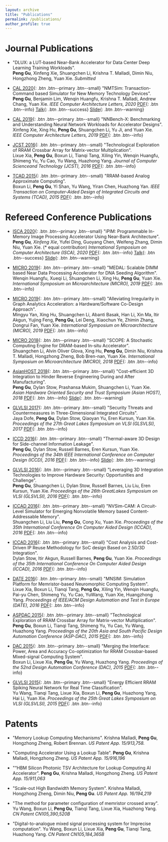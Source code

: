 ```yaml
---
layout: archive
title: "Publications"
permalink: /publications/
author_profile: true
---
```


Journal Publications
======
* "DLUX: a LUT-based Near-Bank Accelerator for Data Center Deep Learning Training Workloads".<br/>
**Peng Gu**, Xinfeng  Xie, Shuangchen Li, Krishna T. Malladi, Dimin Niu, Hongzhong Zheng, Yuan Xie.
*Submitted*

* [CAL 2020](){: .btn .btn--primary .btn--small}
"NMTSim:  Transaction-Command based Simulator for New Memory Technology Devices".<br/>
**Peng Gu**, Benjamin Lim, Wenqin Huangfu, Krishna T. Malladi, Andrew Chang, Yuan Xie.
*IEEE Computer Architecture Letters, 2020*
[PDF](http://miglopst.github.io/files/gu_cal2020.pdf){: .btn .btn--info}
[Talk](https://www.youtube.com/watch?v=cX8ec69EqpE){: .btn .btn--success}
[Slide](http://miglopst.github.io/files/gu_cal2020_slide.pdf){: .btn .btn--warning}

* [CAL 2019](){: .btn .btn--primary .btn--small}
"NNBench-X: Benchmarking and Understanding Neural Network Workloads for Accelerator Designs".<br/>
Xinfeng Xie, Xing Hu, **Peng Gu**, Shuangchen Li, Yu Ji, and Yuan Xie.
*IEEE Computer Architecture Letters, 2019*
[PDF](http://miglopst.github.io/files/xie_cal2019.pdf){: .btn .btn--info}

* [JCST 2016](){: .btn .btn--primary .btn--small}
"Technological Exploration of RRAM Crossbar Array for Matrix-vector Multiplication".<br/>
Lixue Xia, **Peng Gu**, Boxun Li, Tianqi Tang, Xiling Yin, Wenqin Huangfu, Shimeng Yu, Yu Cao, Yu Wang, Huazhong Yang.
*Journal of Computer Scienceand Technology (JCST), 2016*
[PDF](http://miglopst.github.io/files/xia_jcst2016.pdf){: .btn .btn--info}

* [TCAD 2015](){: .btn .btn--primary .btn--small}
"RRAM-based Analog Approximate Computing".<br/>
Boxun Li, **Peng Gu**, Yi Shan, Yu Wang, Yiran Chen, Huazhong Yan.
*IEEE Transaction on Computer-Aided Design of Integrated Circuits and Systems (TCAD), 2015*
[PDF](http://miglopst.github.io/files/li_tcad2015.pdf){: .btn .btn--info}


Refereed Conference Publications
======
* [ISCA 2020](){: .btn .btn--primary .btn--small}
"iPIM: Programmable In-Memory Image Processing Accelerator Using Near-Bank Architecture".<br/>
**Peng Gu**<sup>*</sup>, Xinfeng Xie<sup>*</sup>, Yufei Ding, Guoyang Chen, Weifeng Zhang, Dimin Niu, Yuan Xie. (* equal contribution)
*International  Symposium  on  Computer  Architecture (ISCA), 2020*
[PDF](http://miglopst.github.io/files/gu_isca2020.pdf){: .btn .btn--info}
[Talk](https://www.youtube.com/watch?v=8YPCU3FHmOs&t=1s){: .btn .btn--success}
[Slide](http://miglopst.github.io/files/gu_isca2020_slide.pdf){: .btn .btn--warning}

* [MICRO 2019](){: .btn .btn--primary .btn--small}
"MEDAL: Scalable DIMM based Near Data Processing Accelerator for DNA Seeding Algorithm".<br/>
Wenqin Huangfu, Xueqi Li, Shuangchen Li, Xing Hu, **Peng Gu**, Yuan Xie.
*International Symposium on Microarchitecture (MICRO), 2019*
[PDF](http://miglopst.github.io/files/huangfu_micro2019.pdf){: .btn .btn--info}

* [MICRO 2019](){: .btn .btn--primary .btn--small}
"Alleviating  Irregularity  in  Graph  Analytics  Acceleration: a Hardware/Software Co-Design Approach".<br/>
Mingyu Yan, Xing Hu, Shuangchen Li, Abanti Basak, Han Li, Xin Ma, Itir Akgun, Yujing Feng, **Peng  Gu**, Lei Deng, Xiaochun Ye, Zhimin Zhang, Dongrui Fan, Yuan  Xie.
*International Symposium on Microarchitecture (MICRO), 2019*
[PDF](http://miglopst.github.io/files/yan_micro2019.pdf){: .btn .btn--info}

* [MICRO 2018](){: .btn .btn--primary .btn--small}
"SCOPE: A Stochastic Computing Engine for DRAM-based In-situ Accelerator".<br/>
Shuangchen Li, Alvin Oliver Glova, Xing Hu, **Peng Gu**, Dimin Niu, Krishna T. Malladi, Hongzhong Zheng, Bob Bren-nan, Yuan Xie.
*International Symposium on Microarchitecture (MICRO), 2018*
[PDF](http://miglopst.github.io/files/li_micro2018.pdf){: .btn .btn--info}

* [AsianHOST 2018](){: .btn .btn--primary .btn--small}
"Cost-efficient 3D Integration to Hinder Reverse Engineering During and After Manufacturing".<br/>
**Peng Gu**, Dylan Stow, Prashansa Mukim, Shuangchen Li, Yuan Xie.
*Asian Hardware Oriented Security and Trust Symposium (Asian HOST), 2018*
[PDF](http://miglopst.github.io/files/gu_asianhost2018.pdf){: .btn .btn--info}
[Slide](http://miglopst.github.io/files/gu_asianhost2018_slide.pdf){: .btn .btn--warning}

* [GLVLSI 2017](){: .btn .btn--primary .btn--small}
"Security Threats and Countermeasures in Three-Dimensional Integrated Circuits".<br/>
Jaya Dofe, **Peng Gu**, Dylan Stow, Qiaoyan Yu, Eren Kursun, Yuan Xie. 
*Proceedings of the 27th Great Lakes Symposium on VLSI (GLSVLSI), 2017*
[PDF](http://miglopst.github.io/files/dofe_glvlsi2017.pdf){: .btn .btn--info}

* [ICCD 2016](){: .btn .btn--primary .btn--small}
"Thermal-aware 3D Design for Side-channel Information Leakage".<br/>
**Peng Gu**, Dylan Stow, Russell Barnes, Eren Kursun, Yuan Xie. 
*Proceedings of the 34th IEEE International Conference on Computer Design (ICCD), 2016*
[PDF](http://miglopst.github.io/files/gu_iccd2016.pdf){: .btn .btn--info}
[Slide](http://miglopst.github.io/files/gu_iccd2016_slide.pdf){: .btn .btn--warning}

* [GLVLSI 2016](){: .btn .btn--primary .btn--small}
"Leveraging 3D Integration Technologies to Improve Hardware Security: Opportunities and Challenge".<br/>
**Peng Gu**, Shuangchen Li, Dylan Stow, Russell Barnes, Liu Liu, Eren Kursun, Yuan Xie.
*Proceedings  of  the  26th  GreatLakes Symposium on VLSI (GLSVLSI), 2016*
[PDF](http://miglopst.github.io/files/gu_glvlsi2016.pdf){: .btn .btn--info}

* [ICCAD 2016](){: .btn .btn--primary .btn--small}
"NVSim-CAM: A Circuit-Level Simulator for Emerging Nonvolatile Memory based Content-Addressable Memory".<br/>
Shuangchen Li,  Liu  Liu, **Peng  Gu**,  Cong  Xu,  Yuan  Xie.
*Proceedings of the 35th International Conference On Computer Aided Design (ICCAD), 2016*
[PDF](http://miglopst.github.io/files/li_iccad2016.pdf){: .btn .btn--info}

* [ICCAD 2016](){: .btn .btn--primary .btn--small}
"Cost Analysis and Cost-Driven IP Reuse Methodology for SoC design Based on 2.5D/3D Integration".<br/>
Dylan Stow, Itir Akgun, Russell Barnes, **Peng Gu**, Yuan Xie.
*Proceedings of the 35th International Conference On Computer Aided Design (ICCAD), 2016*
[PDF](http://miglopst.github.io/files/stow_iccad2016.pdf){: .btn .btn--info}

* [DATE 2016](){: .btn .btn--primary .btn--small}
"MNSIM: Simulation Platform for Memristor-based Neuromorphic Computing System".<br/>
Lixue Xia, Boxun Li, Tianqi Tang, **Peng Gu**, Xiling Yin, Wenqin Huangfu, Pai-yu Chen, Shimeng Yu, Yu Cao, YuWang, Yuan Xie, Huangzhong Yang.
*Proceedings of IEEE/ACM Design Automation and Test in Europe (DATE), 2016*
[PDF](http://miglopst.github.io/files/xia_date2016.pdf){: .btn .btn--info}

* [ASPDAC 2015](){: .btn .btn--primary .btn--small}
"Technological Exploration of RRAM Crossbar Array for Matrix-vector Multiplication".<br/>
**Peng Gu**, Boxun Li, Tianqi Tang, Shimeng Yu, Yu Cao, Yu Wang, Huazhong Yang.
*Proceedings of the 20th Asia and South Pacific Design Automation Conference (ASP-DAC), 2015*
[PDF](http://miglopst.github.io/files/gu_aspdac2015.pdf){: .btn .btn--info}

* [DAC 2015](){: .btn .btn--primary .btn--small}
"Merging  the  Interface:  Power,  Area  and  Accuracy Co-optimization for RRAM Crossbar-based Mixed-signal Computing System".<br/> 
Boxun Li, Lixue Xia, **Peng Gu**, Yu Wang, Huazhong Yang.
*Proceedings  of  the  52nd  Design  Automation Conference (DAC), 2015*
[PDF](http://miglopst.github.io/files/li_dac2015.pdf){: .btn .btn--info}

* [GLVLSI 2015](){: .btn .btn--primary .btn--small}
"Energy Efficient RRAM Spiking Neural Network for Real Time Classification".<br/>
Yu Wang, Tianqi Tang, Lixue Xia, Boxun Li, **Peng Gu**, Huazhong Yang, Hai Li, Yuan Xie.
*Proceedings of the 25th Great Lakes Symposium on VLSI (GLSVLSI), 2015*
[PDF](http://miglopst.github.io/files/wang_glvlsi2015.pdf){: .btn .btn--info}

Patents
======

* "Memory Lookup Computing Mechanisms". 
Krishna Malladi, **Peng Gu**, Hongzhong Zheng, Robert Brennan.
*US Patent App. 15/913,758.*

* "Computing  Accelerator  Using  a  Lookup  Table". 
**Peng  Gu**,  Krishna  Malladi,  Hongzhong  Zheng.
*US Patent App. 15/916,196*

* "“HBM Silicon Photonic TSV Architecture for Lookup Computing AI Accelerator". 
**Peng Gu**, Krishna Malladi, Hongzhong Zheng.
*US Patent App. 15/911,063*

* "Scale-out High Bandwidth Memory System". 
Krishna Malladi, Hongzhong Zheng, Dimin Niu, **Peng Gu**.
*US Patent App. 16/194,219*

* "The method for parameter configuration of memristor crossed array". 
Yu Wang, Boxun Li, **Peng Gu**, Tianqi Tang, Lixue Xia, Huazhong Yang.
*CN Patent CN105,390,520B*

* "Digital-to-analogue mixed signal processing system for Imprecise computation". 
Yu Wang, Boxun Li, Lixue Xia, **Peng Gu**, Tianqi Tang, Huazhong Yang.
*CN Patent CN105,184,365B*
